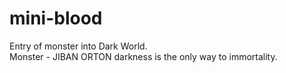 # mini-blood
Entry of monster into Dark World.
<br>
Monster - JIBAN ORTON
darkness is the only way to immortality. 
